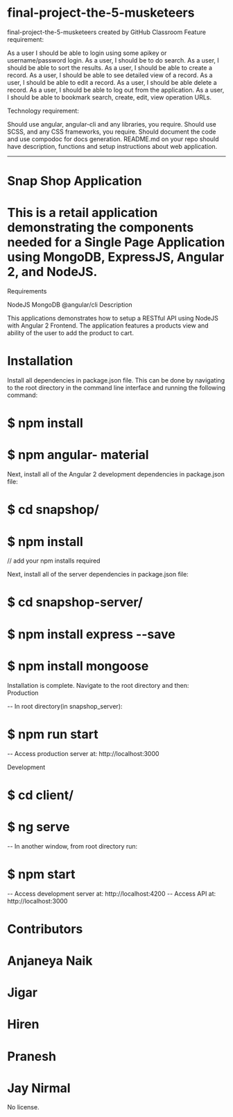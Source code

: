 # final-project-the-5-musketeers
final-project-the-5-musketeers created by GitHub Classroom
Feature requirement:
 

As a user I should be able to login using some apikey or username/password login.
As a user, I should be to do search.
As a user, I should be able to sort the results.
As a user, I should be able to create a record.
As a user, I should be able to see detailed view of a record.
As a user, I should be able to edit a record.
As a user, I should be able delete a record.
As a user, I should be able to log out from the application.
As a user, I should be able to bookmark search, create, edit, view operation URLs.

Technology requirement:
 

Should use angular, angular-cli and any libraries, you require.
Should use SCSS, and any CSS frameworks, you require.
Should document the code and use compodoc for docs generation.
README.md on your repo should have description, functions and setup instructions about web application.

-------------------------------------------------------------------------------------------------------------------------------------
# Snap Shop Application

# This is a retail application demonstrating the components needed for a Single Page Application using MongoDB, ExpressJS, Angular 2, and NodeJS.

Requirements

NodeJS
MongoDB
@angular/cli
Description

This applications demonstrates how to setup a RESTful API using NodeJS with Angular 2 Frontend. The application features a products view and ability of the user to add the product to cart.

# Installation

Install all dependencies in package.json file. This can be done by navigating to the root directory in the command line interface and running the following command:
# $ npm install
# $ npm angular- material


Next, install all of the Angular 2 development dependencies in package.json file:

# $ cd snapshop/

# $ npm install
// add your npm installs required

Next, install all of the server dependencies in package.json file:


# $ cd snapshop-server/

# $ npm install express --save 

# $ npm install mongoose 


Installation is complete. Navigate to the root directory and then:  
Production

-- In root directory(in snapshop_server):

# $ npm run start

-- Access production server at: http://localhost:3000

Development

# $ cd client/
# $ ng serve
-- In another window, from root directory run:

# $ npm start
-- Access development server at: http://localhost:4200
-- Access API at: http://localhost:3000


# Contributors
# Anjaneya Naik
# Jigar
# Hiren
# Pranesh
# Jay Nirmal

No license.
